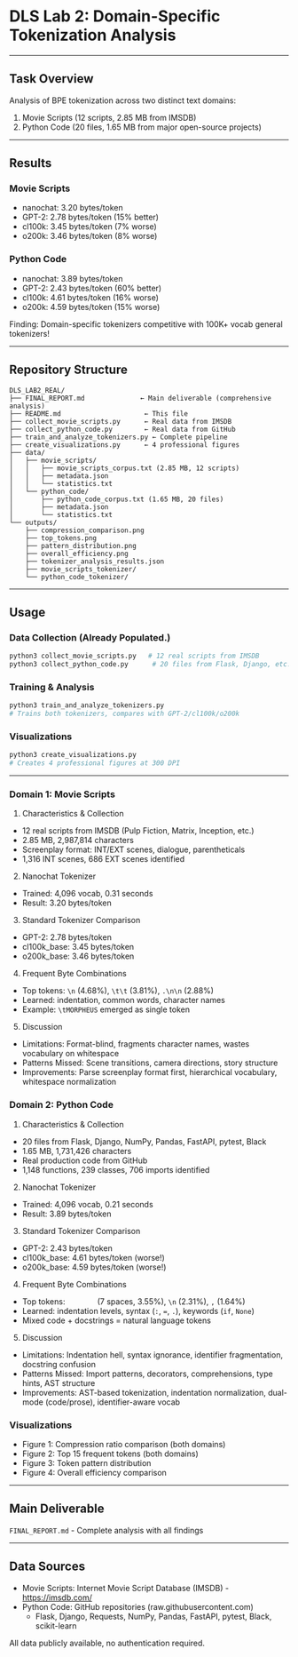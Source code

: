 # DLS Lab 2: Domain-Specific Tokenization Analysis

---

## Task Overview

Analysis of BPE tokenization across two distinct text domains:
1. Movie Scripts (12 scripts, 2.85 MB from IMSDB)
2. Python Code (20 files, 1.65 MB from major open-source projects)

---

##  Results

### Movie Scripts
- nanochat: 3.20 bytes/token
- GPT-2: 2.78 bytes/token (15% better)
- cl100k: 3.45 bytes/token (7% worse)
- o200k: 3.46 bytes/token (8% worse)

### Python Code  
- nanochat: 3.89 bytes/token
- GPT-2: 2.43 bytes/token (60% better)
- cl100k: 4.61 bytes/token (16% worse)  
- o200k: 4.59 bytes/token (15% worse)

Finding: Domain-specific tokenizers competitive with 100K+ vocab general tokenizers!

---

## Repository Structure

```
DLS_LAB2_REAL/
├── FINAL_REPORT.md              ← Main deliverable (comprehensive analysis)
├── README.md                     ← This file
├── collect_movie_scripts.py      ← Real data from IMSDB
├── collect_python_code.py        ← Real data from GitHub
├── train_and_analyze_tokenizers.py ← Complete pipeline
├── create_visualizations.py      ← 4 professional figures
├── data/
│   ├── movie_scripts/
│   │   ├── movie_scripts_corpus.txt (2.85 MB, 12 scripts)
│   │   ├── metadata.json
│   │   └── statistics.txt
│   └── python_code/
│       ├── python_code_corpus.txt (1.65 MB, 20 files)
│       ├── metadata.json
│       └── statistics.txt
└── outputs/
    ├── compression_comparison.png
    ├── top_tokens.png
    ├── pattern_distribution.png
    ├── overall_efficiency.png
    ├── tokenizer_analysis_results.json
    ├── movie_scripts_tokenizer/
    └── python_code_tokenizer/
```

---

## Usage

### Data Collection (Already Populated.)
```bash
python3 collect_movie_scripts.py   # 12 real scripts from IMSDB
python3 collect_python_code.py      # 20 files from Flask, Django, etc.
```

### Training & Analysis
```bash
python3 train_and_analyze_tokenizers.py
# Trains both tokenizers, compares with GPT-2/cl100k/o200k
```

### Visualizations
```bash
python3 create_visualizations.py
# Creates 4 professional figures at 300 DPI
```

---


### Domain 1: Movie Scripts

1. Characteristics & Collection 
- 12 real scripts from IMSDB (Pulp Fiction, Matrix, Inception, etc.)
- 2.85 MB, 2,987,814 characters
- Screenplay format: INT/EXT scenes, dialogue, parentheticals
- 1,316 INT scenes, 686 EXT scenes identified

2. Nanochat Tokenizer 
- Trained: 4,096 vocab, 0.31 seconds
- Result: 3.20 bytes/token

3. Standard Tokenizer Comparison 
- GPT-2: 2.78 bytes/token
- cl100k_base: 3.45 bytes/token  
- o200k_base: 3.46 bytes/token

4. Frequent Byte Combinations 
- Top tokens: `\n` (4.68%), `\t\t` (3.81%), `.\n\n` (2.88%)
- Learned: indentation, common words, character names
- Example: `\tMORPHEUS` emerged as single token

5. Discussion 
- Limitations: Format-blind, fragments character names, wastes vocabulary on whitespace
- Patterns Missed: Scene transitions, camera directions, story structure
- Improvements: Parse screenplay format first, hierarchical vocabulary, whitespace normalization

### Domain 2: Python Code

1. Characteristics & Collection 
- 20 files from Flask, Django, NumPy, Pandas, FastAPI, pytest, Black
- 1.65 MB, 1,731,426 characters
- Real production code from GitHub
- 1,148 functions, 239 classes, 706 imports identified

2. Nanochat Tokenizer 
- Trained: 4,096 vocab, 0.21 seconds
- Result: 3.89 bytes/token

3. Standard Tokenizer Comparison 
- GPT-2: 2.43 bytes/token
- cl100k_base: 4.61 bytes/token (worse!)
- o200k_base: 4.59 bytes/token (worse!)

4. Frequent Byte Combinations 
- Top tokens: `       ` (7 spaces, 3.55%), `\n` (2.31%), `,` (1.64%)
- Learned: indentation levels, syntax (`:`, `=`, `.`), keywords (`if`, `None`)
- Mixed code + docstrings = natural language tokens

5. Discussion 
- Limitations: Indentation hell, syntax ignorance, identifier fragmentation, docstring confusion
- Patterns Missed: Import patterns, decorators, comprehensions, type hints, AST structure
- Improvements: AST-based tokenization, indentation normalization, dual-mode (code/prose), identifier-aware vocab

### Visualizations 
- Figure 1: Compression ratio comparison (both domains)
- Figure 2: Top 15 frequent tokens (both domains)
- Figure 3: Token pattern distribution
- Figure 4: Overall efficiency comparison

---

## Main Deliverable

`FINAL_REPORT.md` - Complete analysis with all findings

---

## Data Sources

- Movie Scripts: Internet Movie Script Database (IMSDB) - https://imsdb.com/
- Python Code: GitHub repositories (raw.githubusercontent.com)
  - Flask, Django, Requests, NumPy, Pandas, FastAPI, pytest, Black, scikit-learn

All data publicly available, no authentication required.

